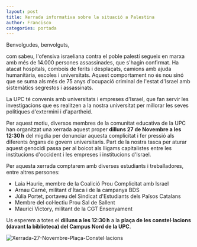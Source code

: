 ```yaml
---
layout: post
title: Xerrada informativa sobre la situació a Palestina
author: Francisco
categories: portada
---
```

Benvolgudes, benvolguts,

com sabeu, l'ofensiva israeliana contra el poble palestí segueix en marxa amb més de 14.000 persones assassinades, que s'hagin confirmat. Ha atacat hospitals, combois de ferits i desplaçats, camions amb ajuda humanitària, escoles i universitats. Aquest comportament no és nou sinó que se suma als més de 75 anys d'ocupació criminal de l'estat d'Israel amb sistemàtics segrestos i assassinats.

La UPC té convenis amb universitats i empreses d'Israel, que fan servir les investigacions que es realitzen a la nostra universitat per millorar les seves polítiques d'extermini i d'apartheid.

Per aquest motiu, diversos membres de la comunitat educativa de la UPC han organitzat una xerrada aquest proper **dilluns 27 de Novembre a les 12:30 h** del migdia per denunciar aquesta complicitat i fer pressió als diferents òrgans de govern universitaris. Part de la nostra tasca per aturar aquest genocidi passa per al boicot als lligams capitalistes entre les institucions d'occident i les empreses i institucions d'Israel.

<!--more-->

 Per aquesta xerrada comptarem amb diverses estudiants i treballadores, entre altres persones:
  - Laia Haurie, membre de la Coalició Prou Complicitat amb Israel
  - Arnau Carné, militant d'Ítaca i de la campanya BDS
  - Júlia Portet, portaveu del Sindicat d'Estudiants dels Països Catalans
  - Membre del col·lectiu Prou Sal de Sallent
  - Maurici Victory, militant de la CGT Ensenyament

Us esperem a totes el **dilluns a les 12:30 h** a la **plaça de les constel·lacions (davant la biblioteca) del Campus Nord de la UPC**.

![Xerrada-27-Novembre-Plaça-Constel·lacions](https://cgt-upc.github.io/assets/img/Cartell.jpg)
